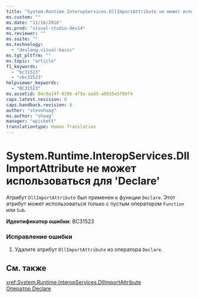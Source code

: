 ```yaml
---
title: "System.Runtime.InteropServices.DllImportAttribute не может использоваться для &#39;Declare&#39; | Microsoft Docs"
ms.custom: ""
ms.date: "11/16/2016"
ms.prod: "visual-studio-dev14"
ms.reviewer: ""
ms.suite: ""
ms.technology: 
  - "devlang-visual-basic"
ms.tgt_pltfrm: ""
ms.topic: "article"
f1_keywords: 
  - "bc31523"
  - "vbc31523"
helpviewer_keywords: 
  - "BC31523"
ms.assetid: 04c8a14f-9286-4f9a-aad5-a0555e5f09f4
caps.latest.revision: 8
caps.handback.revision: 8
author: "stevehoag"
ms.author: "shoag"
manager: "wpickett"
translationtype: Human Translation
---
```

# System.Runtime.InteropServices.DllImportAttribute не может использоваться для &#39;Declare&#39;
Атрибут `DllImportAttribute` был применен к функции `Declare`. Этот атрибут может использоваться только с пустым оператором `Function` или `Sub`.  
  
 **Идентификатор ошибки:** BC31523  
  
### Исправление ошибки  
  
1.  Удалите атрибут `DllImportAttribute` из оператора `Declare`.  
  
## См. также  
 <xref:System.Runtime.InteropServices.DllImportAttribute>   
 [Оператор Declare](../../visual-basic/language-reference/statements/declare-statement.md)